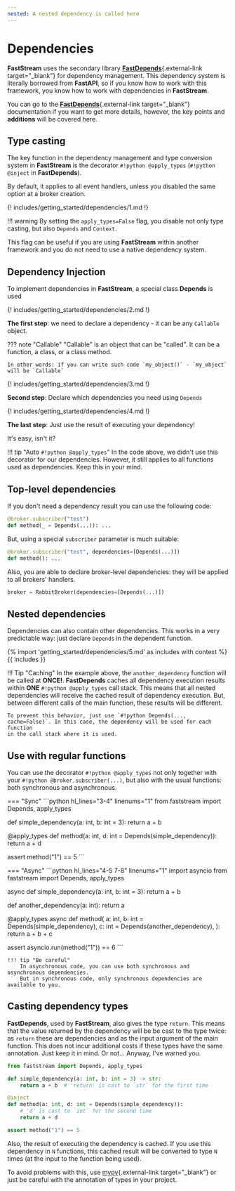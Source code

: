 ```yaml
---
nested: A nested dependency is called here
---
```


# Dependencies

**FastStream** uses the secondary library [**FastDepends**](https://lancetnik.github.io/FastDepends/){.external-link target="_blank"} for dependency management.
This dependency system is literally borrowed from **FastAPI**, so if you know how to work with this framework, you know how to work with dependencies in **FastStream**.

You can go to the [**FastDepends**](https://lancetnik.github.io/FastDepends/){.external-link target="_blank"} documentation if you want to get more details, however, the key points and **additions** will be covered here.

## Type casting

The key function in the dependency management and type conversion system in **FastStream** is the decorator `#!python @apply_types` (`#!python @inject` in **FastDepends**).

By default, it applies to all event handlers, unless you disabled the same option at a broker creation.

{! includes/getting_started/dependencies/1.md !}

!!! warning
    By setting the `apply_types=False` flag, you disable not only type casting, but also `Depends` and `Context`.

This flag can be useful if you are using **FastStream** within another framework and you do not need to use
a native dependency system.

## Dependency Injection

To implement dependencies in **FastStream**, a special class **Depends** is used

{! includes/getting_started/dependencies/2.md !}

**The first step**: we need to declare a dependency - it can be any `Callable` object.

??? note "Callable"
    "Callable" is an object that can be "called". It can be a function, a class, or a class method.

    In other words: if you can write such code `my_object()` - `my_object` will be `Callable`

{! includes/getting_started/dependencies/3.md !}

**Second step**: Declare which dependencies you need using `Depends`

{! includes/getting_started/dependencies/4.md !}

**The last step**: Just use the result of executing your dependency!

It's easy, isn't it?

!!! tip "Auto `#!python @apply_types`"
    In the code above, we didn't use this decorator for our dependencies. However, it still applies
    to all functions used as dependencies. Keep this in your mind.

## Top-level dependencies

If you don't need a dependency result you can use the following code:

```python
@broker.subscriber("test")
def method(_ = Depends(...)): ...
```

But, using a special `subscriber` parameter is much suitable:

```python
@broker.subscriber("test", dependencies=[Depends(...)])
def method(): ...
```

Also, you are able to declare broker-level dependencies: they will be applied to all brokers' handlers.

```python
broker = RabbitBroker(dependencies=[Depends(...)])
```

## Nested dependencies

Dependencies can also contain other dependencies. This works in a very predictable way: just declare
`Depends` in the dependent function.

{% import 'getting_started/dependencies/5.md' as includes with context %}
{{ includes }}

!!! Tip "Caching"
    In the example above, the `another_dependency` function will be called at **ONCE!**.
    **FastDepends** caches all dependency execution results within **ONE** `#!python @apply_types` call stack.
    This means that all nested dependencies will receive the cached result of dependency execution.
    But, between different calls of the main function, these results will be different.

    To prevent this behavior, just use `#!python Depends(..., cache=False)`. In this case, the dependency will be used for each function
    in the call stack where it is used.

## Use with regular functions

You can use the decorator `#!python @apply_types` not only together with your `#!python @broker.subscriber(...)`, but also with the usual functions: both synchronous and asynchronous.

=== "Sync"
    ```python hl_lines="3-4" linenums="1"
from faststream import Depends, apply_types

def simple_dependency(a: int, b: int = 3):
    return a + b

@apply_types
def method(a: int, d: int = Depends(simple_dependency)):
    return a + d

assert method("1") == 5    ```

=== "Async"
    ```python hl_lines="4-5 7-8" linenums="1"
import asyncio
from faststream import Depends, apply_types

async def simple_dependency(a: int, b: int = 3):
    return a + b

def another_dependency(a: int):
    return a

@apply_types
async def method(
    a: int,
    b: int = Depends(simple_dependency),
    c: int = Depends(another_dependency),
):
    return a + b + c

assert asyncio.run(method("1")) == 6    ```

    !!! tip "Be careful"
        In asynchronous code, you can use both synchronous and asynchronous dependencies.
        But in synchronous code, only synchronous dependencies are available to you.

## Casting dependency types

**FastDepends**, used by **FastStream**, also gives the type `return`. This means that the value returned by the dependency will be
be cast to the type twice: as `return` these are dependencies and as the input argument of the main function. This does not incur additional costs if
these types have the same annotation. Just keep it in mind. Or not... Anyway, I've warned you.

```python linenums="1"
from faststream import Depends, apply_types

def simple_dependency(a: int, b: int = 3) -> str:
    return a + b  # 'return' is cast to `str` for the first time

@inject
def method(a: int, d: int = Depends(simple_dependency)):
    # 'd' is cast to `int` for the second time
    return a + d

assert method("1") == 5
```

Also, the result of executing the dependency is cached. If you use this dependency in `N` functions,
this cached result will be converted to type `N` times (at the input to the function being used).

To avoid problems with this, use [mypy](https://www.mypy-lang.org){.external-link target="_blank"} or just be careful with the annotation
of types in your project.
